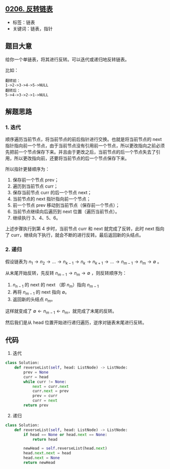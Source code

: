 ## [0206. 反转链表](https://leetcode-cn.com/problems/reverse-linked-list/)

- 标签：链表
- 关键词：链表，指针

## 题目大意

给你一个单链表，将其进行反转。可以迭代或递归地反转链表。

比如：

```
翻转前：
1->2->3->4->5->NULL
翻转后：
5->4->3->2->1->NULL
```



## 解题思路

### 1. 迭代

顺序遍历当前节点，将当前节点的前后指针进行交换。也就是将当前节点的 next 指针指向前一个节点，由于当前节点没有引用前一个节点，所以更改指向之前必须先把前一个节点保存下来。并且由于更改之后，当前节点的后一个节点失去了引用，所以更改指向前，还要将当前节点的后一个节点保存下来。

所以指针更替顺序为：

1. 保存前一个节点 prev；
2. 遍历到当前节点 curr；
3. 保存当前节点 curr 的后一个节点 next；
4. 当前节点的 next 指针指向前一个节点；
5. 前一个节点 prev 移动到当前节点（保存前一个节点）；
6. 当前节点继续向后遍历到 next 位置（遍历当前节点）。
7. 继续执行 3、4、5、6。

上述步骤执行到第 4 步时，当前节点 curr 和 next 就完成了反转，此时 next 指向了 curr，继续向下执行，就会不断的进行反转。最后返回新的头结点。

### 2. 递归

假设链表为 $n_1 → n_2 → … → n_{k-1} → n_k → n_{k+1} → … → n_{m-1} → n_m → ∅$ 。

从末尾开始反转，先反转 $n_{m-1} → n_m → ∅$ ，则反转顺序为：

1. $n_{n-1}$ 的  next 的 next （即 $n_m$）指向 $n_{m-1}$
2. 再将 $n_{m-1}$ 的 next 指向 $∅$。
3. 返回新的头结点 $n_m$。

这样就变成了 $∅ ← n_{m-1} ← n_m$，就完成了末尾的反转。

然后我们是从 head 位置开始进行递归遍历，逆序对链表末尾进行反转。

## 代码

1. 迭代

```Python
class Solution:
    def reverseList(self, head: ListNode) -> ListNode:
        prev = None
        curr = head
        while curr != None:
            next = curr.next
            curr.next = prev
            prev = curr
            curr = next
        return prev
```

2. 递归

```Python
class Solution:
    def reverseList(self, head: ListNode) -> ListNode:
        if head == None or head.next == None:
            return head

        newHead = self.reverseList(head.next)
        head.next.next = head
        head.next = None
        return newHead
```

